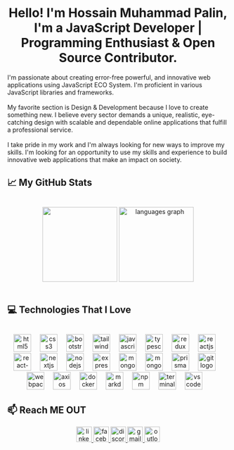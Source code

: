 <h1 align="center">Hello! I'm Hossain Muhammad Palin, I'm a JavaScript Developer | Programming Enthusiast & Open Source Contributor.</h2>
<p align="left">I'm passionate about creating error-free powerful, and innovative web applications using JavaScript ECO System. I'm proficient in various JavaScript libraries and frameworks. <br><br>My favorite section is Design & Development because I love to create something new. I believe every sector demands a unique, realistic, eye-catching design with scalable and dependable online applications that fulfill a professional service. <br><br>I take pride in my work and I'm always looking for new ways to improve my skills. I'm looking for an opportunity to use my skills and experience to build innovative web applications that make an impact on society.</p>


## :chart_with_upwards_trend: My GitHub Stats

<br />
<div align="center">
  <img height="170" src="https://github-readme-streak-stats.herokuapp.com?user=hossainpalin&theme=nord&hide_border=true&border_radius=5" />
  <img height="170" src="https://github-readme-stats.vercel.app/api/top-langs?username=hossainpalin&locale=en&hide_title=false&layout=compact&card_width=320&langs_count=6&theme=nord&hide_border=true" alt="languages graph"  />
</div>
<br />

## :computer: Technologies That I Love

<br />
<div align="center">
  <img src="https://i.postimg.cc/NGJxXB8K/html.png" height="40" alt="html5 logo"  />
  <img width="12" />
  <img src="https://i.postimg.cc/V6NCs0VD/css.png" height="40" alt="css3 logo"  />
  <img width="12" />
  <img src="https://i.postimg.cc/CL8fKgcT/bootstrap.png" height="40" alt="bootstrap logo"  />
  <img width="12" />
  <img src="https://i.postimg.cc/0Nk6ZJPP/tailwind-css.png" height="40" alt="tailwindcss logo"  />
  <img width="12" />
  <img src="https://i.postimg.cc/FKHbWK45/javascript.png" height="40" alt="javascript logo"  />
  <img width="12" />
  <img src="https://i.postimg.cc/qvk2q7gh/typescript.png" height="40" alt="typescript logo"  />
  <img width="12" />
  <img src="https://i.postimg.cc/RVvT6dDZ/redux.png" height="40" alt="redux logo"  />
  <img width="12" />
  <img src="https://i.postimg.cc/jj2N6kHR/react-js.png" height="40" alt="reactjs logo"  />
  <img width="12" />
  <img src="https://i.postimg.cc/m2K0W0r5/react-router.png" height="40" alt="react-router-dom logo"  />
  <img width="12" />
  <img src="https://i.postimg.cc/sx4vCpYn/next-js.png" height="40" alt="nextjs logo"  />
  <img width="12" />
  <img src="https://i.postimg.cc/wMWXX81c/node-js.png" height="40" alt="nodejs logo"  />
  <img width="12" />
  <img src="https://i.postimg.cc/7Zr6KtSg/express-js.png" height="40" alt="expressjs logo"  />
  <img width="12" />
  <img src="https://i.postimg.cc/dtF5RwLv/mongodb.png" height="40" alt="mongodb logo"  />
  <img width="12" />
  <img src="https://i.postimg.cc/BZmjpCv6/mongoose.png" height="40" alt="mongoose logo"  />
  <img width="12" />
  <img src="https://i.postimg.cc/qqHYPKwZ/prisma.png" height="40" alt="prisma logo"  />
  <img width="12" />
  <img src="https://i.postimg.cc/VkVyZxcv/git.png" height="40" alt="git logo"  />
  <img width="12" />
  <img src="https://i.postimg.cc/4NPf14NT/webpack.png" height="40" alt="webpack logo"  />
  <img width="12" />
  <img src="https://i.postimg.cc/3wK2cx2C/axios.png" height="40" alt="axios logo"  />
  <img width="12" />
  <img src="https://i.postimg.cc/kGFbsrDh/docker.png" height="40" alt="docker logo"  />
  <img width="12" />
  <img src="https://i.postimg.cc/DZ30MjVV/markdown.png" height="40" alt="markdown logo"  />
  <img width="12" />
  <img src="https://i.postimg.cc/GmscnFxb/npm.png" height="40" alt="npm logo"  />
  <img width="12" />
  <img src="https://i.postimg.cc/xC1hnYVL/terminal.png" height="40" alt="terminal logo"  />
  <img width="12" />
  <img src="https://i.postimg.cc/449kdfh1/vscode.png" height="40" alt="vscode logo"  />
  <img width="12" />
</div>

## :mailbox: Reach ME OUT

<div align="center">
  <a href="https://www.linkedin.com/in/hossainpalin/">
    <img src="https://img.shields.io/static/v1?message=LinkedIn&logo=linkedin&label=&color=0077B5&logoColor=white&labelColor=&style=for-the-badge" height="35" alt="linkedin logo"  />
  <a href="https://www.facebook.com/hossainpalin">
    <img src="https://img.shields.io/static/v1?message=Facebook&logo=facebook&label=&color=1877F2&logoColor=white&labelColor=&style=for-the-badge" height="35" alt="facebook logo"  />
  </a>
  <a href="https://discord.com/users/hossainmpalin">
    <img src="https://img.shields.io/static/v1?message=Discord&logo=discord&label=&color=7289DA&logoColor=white&labelColor=&style=for-the-badge" height="35" alt="discord logo"  />
  </a>
    <a href="mailto:hossain.palin@gmail.com">
    <img src="https://img.shields.io/static/v1?message=gmail&logo=gmail&label=&color=D14836&logoColor=white&labelColor=&style=for-the-badge" height="35" alt="gmail logo"  />
  </a>
  </a>
    <a href="mailto:hossain.palin@outlook.com">
    <img src="https://img.shields.io/static/v1?message=outlook&logo=outlook&label=&color=D14836&logoColor=white&labelColor=&style=for-the-badge" height="35" alt="outlook logo"  />
  </a>
</div>

